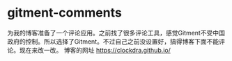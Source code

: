 # gitment-comments
为我的博客准备了一个评论应用。之前找了很多评论工具，感觉Gitment不受中国政府的控制。所以选择了Gitment。不过自己之前没设置好，搞得博客下面不能评论。现在来改一改。
博客的网址 https://clockdra.github.io/
